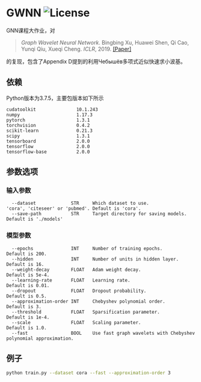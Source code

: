 GWNN ![License](https://img.shields.io/github/license/Yanqi-Chen/GWNN?style=plastic)
============================================

GNN课程大作业，对

> *Graph Wavelet Neural Network*. Bingbing Xu, Huawei Shen, Qi Cao, Yunqi Qiu, Xueqi Cheng. *ICLR*, 2019.
> [[Paper]](https://openreview.net/forum?id=H1ewdiR5tQ)

的复现，包含了Appendix D提到的利用Чебышёв多项式近似快速求小波基。

## 依赖

Python版本为3.7.5，主要包版本如下所示

```
cudatoolkit               10.1.243
numpy                     1.17.3
pytorch                   1.3.1
torchvision               0.4.2
scikit-learn              0.21.3
scipy                     1.3.1
tensorboard               2.0.0
tensorflow                2.0.0
tensorflow-base           2.0.0
```

## 参数选项
### 输入参数

```
  --dataset				STR		Which dataset to use.				'cora', 'citeseer' or 'pubmed'. Default is 'cora'.
  --save-path			STR		Target directory for saving models.	Default is './models'
```

### 模型参数

```
  --epochs				INT		Number of training epochs.			Default is 200.
  --hidden				INT		Number of units in hidden layer.	Default is 16.
  --weight-decay		FLOAT	Adam weight decay.					Default is 5e-4.
  --learning-rate		FLOAT	Learning rate.						Default is 0.01.
  --dropout				FLOAT	Dropout probability.				Default is 0.5.
  --approximation-order	INT		Chebyshev polynomial order.			Default is 3.
  --threshold			FLOAT	Sparsification parameter.			Default is 1e-4.
  --scale				FLOAT	Scaling parameter.					Default is 1.0.
  --fast				BOOL	Use fast graph wavelets with Chebyshev polynomial approximation.
```

## 例子

```bash
python train.py --dataset cora --fast --approximation-order 3
```

